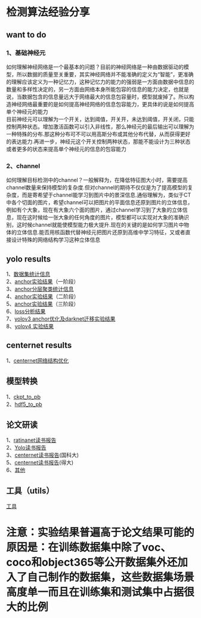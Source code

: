 # 检测算法经验分享    

## want to do                
### 1、基础神经元
如何理解神经网络是一个最基本的问题？目前的神经网络是一种由数据驱动的模型，所以数据的质量至关重要，其实神经网络并不能准确的定义为“智能”，更准确的理解应该定义为一种记忆力，这种记忆力的能力的强弱是一方面由数据中信息的数量和多样性决定的，另一方面由网络本身所能包容的信息的能力决定，也就是说，当数据包含的信息量远大于网络最大的信息包容量时，模型就废掉了。所以构造神经网络最重要的是如何提高神经网络的信息包容能力，更具体的说是如何提高单个神经元的能力  
目前神经元可以理解为一个开关，达到阈值，开关开，未达到阈值，开关闭，只能控制两种状态。增加激活函数可以引入非线性，那么神经元的最后输出可以理解为一种特殊的分布.那这种分布可不可以用高斯分布或其他分布代替，从而获得更好的表达能力.再进一步，神经元这个开关控制两种状态，那能不能设计为三种状态或者更多的状态来提高单个神经元的信息的包容能力

### 2、channel
如何理解目标检测中的channel？一般解释为，在降低特征图大小时，需要提高channel数量来保持模型的复杂度.但对channel的期待不仅仅是为了提高模型的复杂度，而是寄希望于channel能学习到图片中的景深信息.通俗理解为，类似于CT中各个切面的图片，希望channel可以把图片的平面信息还原到图片的立体信息，例如有个大象，现在有大象六个面的图片，通过channel学习到了大象的立体信息，现在这时候给一张大象的任何角度的图片，模型都可以实现对大象的准确识别，这时候channel就能使模型能力极大提升.现在的关键的是如何学习图片中物体的立体信息.能否用核函数代替神经元把图片还原到高维中学习特征，又或者直接设计特殊的网络结构学习这种立体信息

## yolo results    

1、[数据集统计信息](stat/readme.md)       
2、[anchor实验结果](anchor/readme.md)（一阶段）  
3、[anchor分层聚类统计信息](groupstat/readme.md)   
4、[anchor实验结果](anchor/lastresults.md)（二阶段）    
5、[anchor实验结果](anchor/last.md)（三阶段）    
6、[loss分析结果](anchor/lossanalysis.md)   
7、[yolov3 anchor优化及darknet迁移实验结果](yolo_pytorch/README.md)   
8、[yolov4 实验结果](yolov4/readme.md)

## centernet results

1、[centernet网络结构优化](centernet/optimization.md)

## 模型转换

1、[ckpt_to_pb](models/ckpt_to_pb/readme.md)             
2、[hdf5_to_pb](models/hdf5_to_pb/readme.md)     
    

## 论文研读    
1、[ratinanet读书报告](paper/ratinanet/ratinanet.md)     
2、[Yolo读书报告](paper/yolo/Yolov3.docx)       
3、[centernet读书报告](paper/centernet/readme.md)(国科大)      
5、[centernet读书报告](paper/center/readme.md)(得大)      
6、[其他](paper/note/readme.md)     

## 工具（utils）        
[工具](utils/readme.md)    

# 注意：实验结果普遍高于论文结果可能的原因是：在训练数据集中除了voc、coco和object365等公开数据集外还加入了自己制作的数据集，这些数据集场景高度单一而且在训练集和测试集中占据很大的比例

